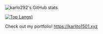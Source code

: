 ![karlo292's GitHub stats](https://github-readme-stats.vercel.app/api?username=karlo292&show_icons=true&theme=radical)

[![Top Langs](https://github-readme-stats.vercel.app/api/top-langs/?username=karlo292&layout=compact&theme=radical))](https://github.com/anuraghazra/github-readme-stats)

Check out my portfolio!
https://karlito1501.xyz
